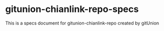 # gitunion-chianlink-repo-specs
This is a specs document for gitunion-chianlink-repo created by gitUnion
